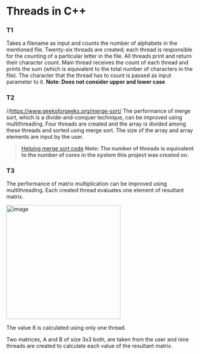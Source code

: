 # Threads in C++

### T1
Takes a filename as input and counts the number of alphabets in the mentioned file. Twenty-six threads are created; each thread is responsible for the counting of a particular letter in the file. All threads print and return their character count. Main thread receives the count of each thread and prints the sum (which is equivalent to the total number of characters in the file). The character that the thread has to count is passed as input parameter to it.
**Note: Does not consider upper and lower case**

### T2
//https://www.geeksforgeeks.org/merge-sort/
The performance of merge sort, which is a divide-and-conquer technique, can be improved using multithreading. Four threads are created and the array is divided among these threads and sorted using merge sort. The size of the array and array elements are input by the user. 
> [Helping merge sort code](//https://www.geeksforgeeks.org/merge-sort/)
**Note: The number of threads is equivalent to the number of cores in the system this project was created on.**

### T3
The performance of matrix multiplication can be improved using multithreading. Each created thread evaluates one element of
resultant matrix.

<img width="301" alt="image" src="https://github.com/maliha-masud/threading-in-cpp/assets/121713404/6f22381b-8fca-4d29-9f56-f703ce62d857">

The value 8 is calculated using only one thread.

Two matrices, A and B of size 3x3 both, are taken from the user and nine threads are created to calculate each value of the resultant matrix.
